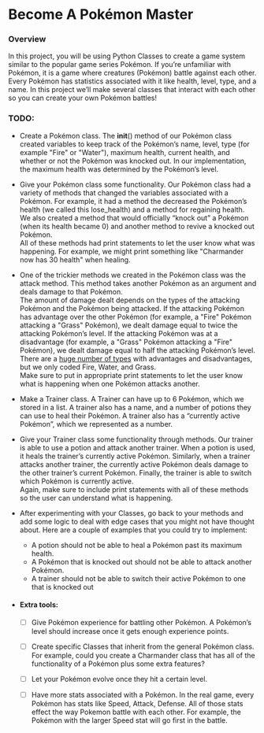 # Become A Pokémon Master

### Overview

In this project, you will be using Python Classes to create a game system similar to the popular game 
series Pokémon. If you’re unfamiliar with Pokémon, it is a game where creatures (Pokémon) battle against 
each other. Every Pokémon has statistics associated with it like health, level, type, and a name. In this 
project we’ll make several classes that interact with each other so you can create your own Pokémon battles!

### TODO:

* Create a Pokémon class. The __init__() method of our Pokémon class created variables to keep track of the Pokémon’s name, level, type (for example "Fire" or "Water"), maximum health, current health, and whether or not the Pokémon was knocked out. In our implementation, the maximum health was determined by the Pokémon’s level.

* Give your Pokémon class some functionality. Our Pokémon class had a variety of methods that changed the variables associated with a Pokémon. For example, it had a method the decreased the Pokémon’s health (we called this lose_health) and a method for regaining health. We also created a method that would officially “knock out” a Pokémon (when its health became 0) and another method to revive a knocked out Pokémon.<br>
All of these methods had print statements to let the user know what was happening. For example, we might print something like "Charmander now has 30 health" when healing.

* One of the trickier methods we created in the Pokémon class was the attack method. This method takes another Pokémon as an argument and deals damage to that Pokémon.<br>
The amount of damage dealt depends on the types of the attacking Pokémon and the Pokémon being attacked. If the attacking Pokémon has advantage over the other Pokémon (for example, a "Fire" Pokémon attacking a "Grass" Pokémon), we dealt damage equal to twice the attacking Pokémon’s level. If the attacking Pokémon was at a disadvantage (for example, a "Grass" Pokémon attacking a "Fire" Pokémon), we dealt damage equal to half the attacking Pokémon’s level.<br>
There are a [huge number of types](https://pokemondb.net/type) with advantages and disadvantages, but we only coded Fire, Water, and Grass.<br>
Make sure to put in appropriate print statements to let the user know what is happening when one Pokémon attacks another.

* Make a Trainer class. A Trainer can have up to 6 Pokémon, which we stored in a list. A trainer also has a name, and a number of potions they can use to heal their Pokémon. A trainer also has a “currently active Pokémon”, which we represented as a number.

* Give your Trainer class some functionality through methods. Our trainer is able to use a potion and attack another trainer. When a potion is used, it heals the trainer’s currently active Pokémon. Similarly, when a trainer attacks another trainer, the currently active Pokémon deals damage to the other trainer’s current Pokémon. Finally, the trainer is able to switch which Pokémon is currently active.<br>
Again, make sure to include print statements with all of these methods so the user can understand what is happening.

* After experimenting with your Classes, go back to your methods and add some logic to deal with edge cases that you might not have thought about. Here are a couple of examples that you could try to implement:
    - A potion should not be able to heal a Pokémon past its maximum health.
    - A Pokémon that is knocked out should not be able to attack another Pokémon.
    - A trainer should not be able to switch their active Pokémon to one that is knocked out

* #### Extra tools:
    - [ ] Give Pokémon experience for battling other Pokémon. A Pokémon’s level should increase once it gets enough experience points.
    - [ ] Create specific Classes that inherit from the general Pokémon class. For example, could you create a Charmander class that has all of the functionality of a Pokémon plus some extra features?
    - [ ] Let your Pokémon evolve once they hit a certain level.
    - [ ] Have more stats associated with a Pokémon. In the real game, every Pokémon has stats like Speed, Attack, Defense. All of those stats effect the way Pokemon battle with each other. For example, the Pokémon with the larger Speed stat will go first in the battle.

